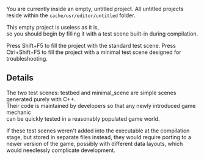 You are currently inside an empty, untitled project.
All untitled projects reside within the ``cache/usr/editor/untitled`` folder.

This empty project is useless as it is,  
so you should begin by filling it with a test scene built-in during compilation.

Press Shift+F5 to fill the project with the standard test scene.
Press Ctrl+Shift+F5 to fill the project with a minimal test scene designed for troubleshooting.

## Details

The two test scenes: testbed and minimal_scene are simple scenes generated purely with C++.  
Their code is maintained by developers so that any newly introduced game mechanic  
can be quickly tested in a reasonably populated game world. 

If these test scenes weren't added into the executable at the compilation stage,
but stored in separate files instead, they would require porting to a newer version of the game, 
possibly with different data layouts, which would needlessly complicate development.
